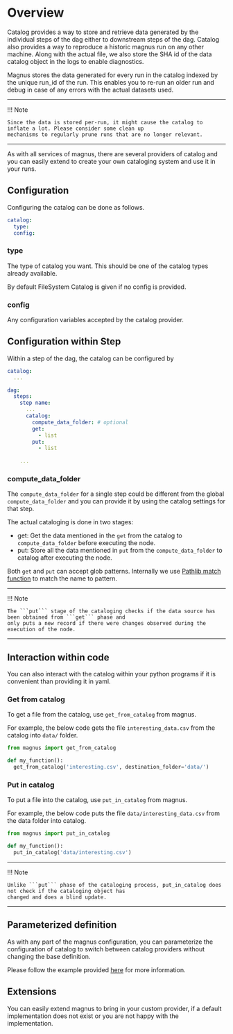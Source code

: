 # Overview

Catalog provides a way to store and retrieve data generated by the individual steps of the dag either to downstream
steps of the dag. Catalog also provides a way to reproduce a historic magnus run on any other machine. Along with
the actual file, we also store the SHA id of the data catalog object in the logs to enable diagnostics. 

Magnus stores the data generated for every run in the catalog indexed by the unique run_id of the run. This enables
you to re-run an older run and debug in case of any errors with the actual datasets used. 

---
!!! Note

    Since the data is stored per-run, it might cause the catalog to inflate a lot. Please consider some clean up 
    mechanisms to regularly prune runs that are no longer relevant. 
---

As with all services of magnus, there are several providers of catalog and you can easily extend to create your own
cataloging system and use it in your runs. 

## Configuration

Configuring the catalog can be done as follows.

```yaml
catalog:
  type:
  config:
```

### type

The type of catalog you want. This should be one of the catalog types already available. 

By default FileSystem Catalog is given if no config is provided. 

### config

Any configuration variables accepted by the catalog provider. 

## Configuration within Step

Within a step of the dag, the catalog can be configured by

```yaml
catalog:
  ...

dag:
  steps:
    step name:
      ...
      catalog:
        compute_data_folder: # optional
        get:
          - list
        put:
          - list
    
    ...
```
### compute_data_folder

The ```compute_data_folder``` for a single step could be different from the global ```compute_data_folder``` 
and you can provide it by using the catalog settings for that step.

The actual cataloging is done in two stages:

- get: Get the data mentioned in the ```get``` from the catalog to ```compute_data_folder``` before executing the node.
- put: Store all the data mentioned in ```put``` from the ```compute_data_folder``` to catalog after executing the node. 

Both ```get``` and ```put``` can accept glob patterns. Internally we use 
[Pathlib match function](https://docs.python.org/3/library/pathlib.html#pathlib.PurePath.match) 
to match the name to pattern. 

---
!!! Note

    The ```put``` stage of the cataloging checks if the data source has been obtained from ```get``` phase and 
    only puts a new record if there were changes observed during the execution of the node. 
---

## Interaction within code

You can also interact with the catalog within your python programs if it is convenient than providing it in yaml.

### Get from catalog

To get a file from the catalog, use ```get_from_catalog``` from magnus. 

For example, the below code gets the file ```interesting_data.csv``` from the catalog into ```data/``` folder.


```python
from magnus import get_from_catalog

def my_function():
  get_from_catalog('interesting.csv', destination_folder='data/')

```

### Put in catalog

To put a file into the catalog, use ```put_in_catalog``` from magnus. 

For example, the below code puts the file ```data/interesting_data.csv``` from the data folder into catalog.


```python
from magnus import put_in_catalog

def my_function():
  put_in_catalog('data/interesting.csv')

```

---
!!! Note

    Unlike ```put``` phase of the cataloging process, put_in_catalog does not check if the cataloging object has 
    changed and does a blind update.

---


## Parameterized definition

As with any part of the magnus configuration, you can parameterize the configuration of catalog to switch between 
catalog providers without changing the base definition. 

Please follow the example provided [here](../dag/#parameterized_definition) for more information. 


## Extensions

You can easily extend magnus to bring in your custom provider, if a default
implementation does not exist or you are not happy with the implementation. 
